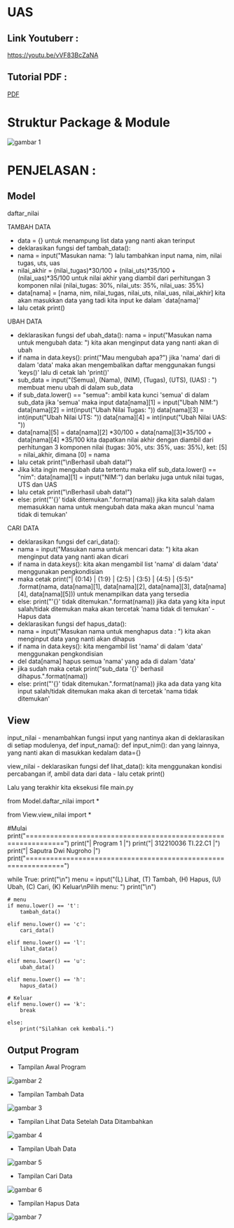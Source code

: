 # UAS

## Link Youtuberr :

https://youtu.be/vVF83BcZaNA

## Tutorial PDF :

[PDF](file/UAS_BHS_PEMROGRAMAN.pdf)  

# Struktur Package & Module

![gambar 1](ss/1.png)

# PENJELASAN :

## Model

daftar_nilai

TAMBAH DATA

+ data = {} untuk menampung list data yang nanti akan terinput
+ deklarasikan fungsi def tambah_data():
+ nama = input("Masukan nama: ") lalu tambahkan input nama, nim, nilai tugas, uts, uas
+ nilai_akhir = (nilai_tugas)*30/100 + (nilai_uts)*35/100 + (nilai_uas)*35/100 untuk nilai akhir yang diambil dari perhitungan 3 komponen nilai (nilai_tugas: 30%, nilai_uts: 35%, nilai_uas: 35%)
+ data[nama] = [nama, nim, nilai_tugas, nilai_uts, nilai_uas, nilai_akhir] kita akan masukkan data yang tadi kita input ke dalam `data[nama]'
+ lalu cetak print()

UBAH DATA

+ deklarasikan fungsi def ubah_data(): nama = input("Masukan nama untuk mengubah data: ") kita akan menginput data yang nanti akan di ubah
+ if nama in data.keys(): print("Mau mengubah apa?") jika 'nama' dari di dalam 'data' maka akan mengembalikan daftar menggunakan fungsi 'keys()' lalu di cetak lah 'print()'
+ sub_data = input("(Semua), (Nama), (NIM), (Tugas), (UTS), (UAS) : ") membuat menu ubah di dalam sub_data
+ if sub_data.lower() == "semua": ambil kata kunci 'semua' di dalam sub_data jika 'semua' maka input data[nama][1] = input("Ubah NIM:") data[nama][2] = int(input("Ubah Nilai Tugas: ")) data[nama][3] = int(input("Ubah Nilai UTS: ")) data[nama][4] = int(input("Ubah Nilai UAS: "))
+ data[nama][5] = data[nama][2] *30/100 + data[nama][3]*35/100 + data[nama][4] *35/100 kita dapatkan nilai akhir dengan diambil dari perhitungan 3 komponen nilai (tugas: 30%, uts: 35%, uas: 35%), ket: [5] = nilai_akhir, dimana [0] = nama
+ lalu cetak print("\nBerhasil ubah data!")
+ Jika kita ingin mengubah data tertentu maka elif sub_data.lower() == "nim": data[nama][1] = input("NIM:") dan berlaku juga untuk nilai tugas, UTS dan UAS
+ lalu cetak print("\nBerhasil ubah data!")
+ else: print("'{}' tidak ditemukan.".format(nama)) jika kita salah dalam memasukkan nama untuk mengubah data maka akan muncul 'nama tidak di temukan'

CARI DATA

+ deklarasikan fungsi def cari_data():
+ nama = input("Masukan nama untuk mencari data: ") kita akan menginput data yang nanti akan dicari
+ if nama in data.keys(): kita akan mengambil list 'nama' di dalam 'data' menggunakan pengkondisian
+ maka cetak print("| {0:14} | {1:9} | {2:5} | {3:5} | {4:5} | {5:5}" .format(nama, data[nama][1], data[nama][2], data[nama][3], data[nama][4], data[nama][5])) untuk menampilkan data yang tersedia
+ else: print("'{}' tidak ditemukan.".format(nama)) jika data yang kita input salah/tidak ditemukan maka akan tercetak 'nama tidak di temukan' -Hapus data
+ deklarasikan fungsi def hapus_data():
+ nama = input("Masukan nama untuk menghapus data : ") kita akan menginput data yang nanti akan dihapus
+ if nama in data.keys(): kita mengambil list 'nama' di dalam 'data' menggunakan pengkondisian
+ del data[nama] hapus semua 'nama' yang ada di dalam 'data'
+ jika sudah maka cetak print("sub_data '{}' berhasil dihapus.".format(nama))
+ else: print("'{}' tidak ditemukan.".format(nama)) jika ada data yang kita input salah/tidak ditemukan maka akan di tercetak 'nama tidak ditemukan'

## View

input_nilai - menambahkan fungsi input yang nantinya akan di deklarasikan di setiap modulenya, def input_nama(): def input_nim(): dan yang lainnya, yang nanti akan di masukkan kedalam data={}

view_nilai - deklarasikan fungsi def lihat_data(): kita menggunakan kondisi percabangan if, ambil data dari data - lalu cetak print()

Lalu yang terakhir kita eksekusi file main.py


from Model.daftar_nilai import *

from View.view_nilai import *

#Mulai
print("===============================================================")
print("|                           Program 1                         |")
print("|    312210036                                     TI.22.C1   |")
print("|                       Saputra Dwi Nugroho                   |")
print("===============================================================")

while True:
    print("\n")
    menu = input("(L) Lihat, (T) Tambah, (H) Hapus, (U) Ubah, (C) Cari, (K) Keluar\nPilih menu: ")
    print("\n")

    # menu
    if menu.lower() == 't':
        tambah_data()

    elif menu.lower() == 'c':
        cari_data()

    elif menu.lower() == 'l':
        lihat_data()

    elif menu.lower() == 'u':
        ubah_data()

    elif menu.lower() == 'h':
        hapus_data()

    # Keluar
    elif menu.lower() == 'k':
        break

    else:
        print("Silahkan cek kembali.")

## Output Program

- Tampilan Awal Program

![gambar 2](ss/2.png)

- Tampilan Tambah Data

![gambar 3](ss/3.png)

- Tampilan Lihat Data Setelah Data Ditambahkan

![gambar 4](ss/4.png)

- Tampilan Ubah Data

![gambar 5](ss/5.png)

- Tampilan Cari Data

![gambar 6](ss/6.png)

- Tampilan Hapus Data

![gambar 7](ss/7.png)
